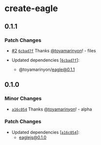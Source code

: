# create-eagle

## 0.1.1

### Patch Changes

- [#2](https://github.com/toyamarinyon/eagle/pull/2) [`6cbad7f`](https://github.com/toyamarinyon/eagle/commit/6cbad7f2e0e2d21a77fb144026b80434e4f5869b) Thanks [@toyamarinyon](https://github.com/toyamarinyon)! - files

- Updated dependencies [[`6cbad7f`](https://github.com/toyamarinyon/eagle/commit/6cbad7f2e0e2d21a77fb144026b80434e4f5869b)]:
  - @toyamarinyon/eagle@0.1.1

## 0.1.0

### Minor Changes

- [`a16c054`](https://github.com/toyamarinyon/eagle/commit/a16c054c8b12cad991ca1d72a4ff2ca133a3d6fc) Thanks [@toyamarinyon](https://github.com/toyamarinyon)! - alpha

### Patch Changes

- Updated dependencies [[`a16c054`](https://github.com/toyamarinyon/eagle/commit/a16c054c8b12cad991ca1d72a4ff2ca133a3d6fc)]:
  - eaglejs@0.1.0
